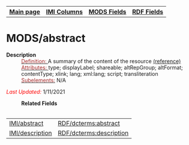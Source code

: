 <!DOCTYPE html>
<html>

<body>
<table style="width:100%">
  <tr>
    <th><a href="index.md">Main page</a></th>
	<th><a href="IMI.md">IMI Columns</a></th>
    <th><a href="MODS.md">MODS Fields</a></th>
    <th><a href="RDF.md">RDF Fields</a></th>
  </tr>
<table>

<h1>MODS/abstract</h1>
<dl>
  <dt><b>Description</b></dt>
  <dd><ins><font color="brown">Definition: </font></ins>A summary of the content of the resource <a href="https://www.loc.gov/standards/mods/userguide/abstract.md"> (reference)</a></dd>
  <dd><ins><font color="brown">Attributes: </font></ins> type; displayLabel; shareable; altRepGroup; altFormat; contentType; xlink; lang; xml:lang; script; transliteration</dd>
  <dd><ins><font color="brown">Subelements:</font></ins> N/A</dd>
<dl>
	<p><font color="red"><i>Last Updated: </i></font>1/11/2021</p>
</dl>
<dl>
	<dd><b>Related Fields</b></dd>
		<table>
		<tr>
			<td><a href="abstract.md">IMI/abstract</a></td>
			<td><a href="rdf.abstract.md">RDF/dcterms:abstract </a></td>
		</tr>
		<tr>
			<td><a href="description.md">IMI/description</a></td>
			<td><a href="RDF.description.md">RDF/dcterms:description</a></td>
		  </tr>
		</table>
</dl>
</body>
</html>